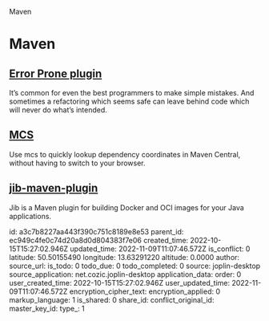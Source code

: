 Maven

# Maven

## [Error Prone plugin](https://errorprone.info/)
It’s common for even the best programmers to make simple mistakes. And sometimes a refactoring which seems safe can leave behind code which will never do what’s intended.

## [**MCS**](https://github.com/mthmulders/mcs)
Use mcs to quickly lookup dependency coordinates in Maven Central, without having to switch to your browser.

## [**jib-maven-plugin**](https://github.com/GoogleContainerTools/jib/tree/master/jib-maven-plugin)
Jib is a Maven plugin for building Docker and OCI images for your Java applications.

id: a3c7b8227aa443f390c751c8189e8e53
parent_id: ec949c4fe0c74d20a8d0d804383f7e06
created_time: 2022-10-15T15:27:02.946Z
updated_time: 2022-11-09T11:07:46.572Z
is_conflict: 0
latitude: 50.50155490
longitude: 13.63291220
altitude: 0.0000
author: 
source_url: 
is_todo: 0
todo_due: 0
todo_completed: 0
source: joplin-desktop
source_application: net.cozic.joplin-desktop
application_data: 
order: 0
user_created_time: 2022-10-15T15:27:02.946Z
user_updated_time: 2022-11-09T11:07:46.572Z
encryption_cipher_text: 
encryption_applied: 0
markup_language: 1
is_shared: 0
share_id: 
conflict_original_id: 
master_key_id: 
type_: 1